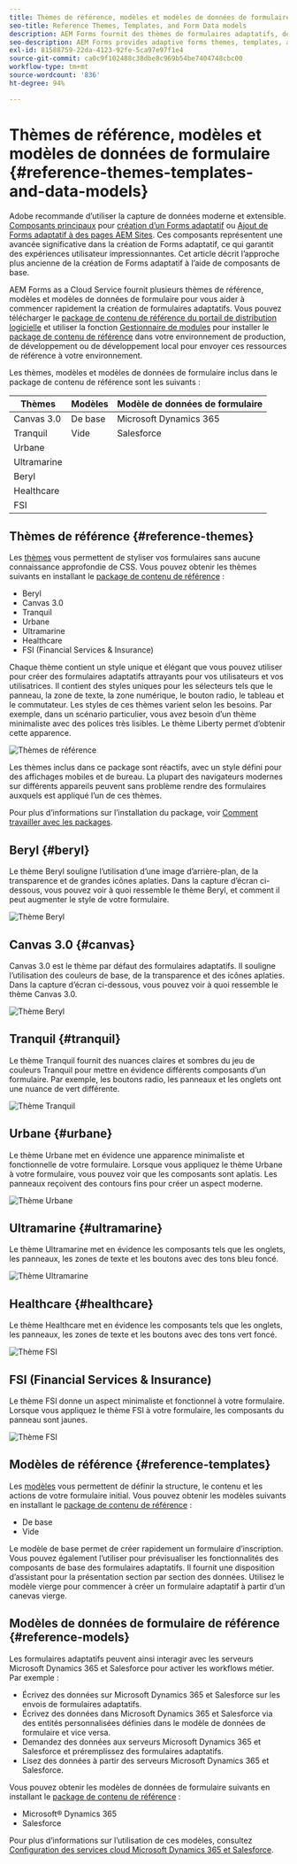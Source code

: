 ```yaml
---
title: Thèmes de référence, modèles et modèles de données de formulaire
seo-title: Reference Themes, Templates, and Form Data models
description: AEM Forms fournit des thèmes de formulaires adaptatifs, des modèles et des modèles de données de formulaire que vous pouvez obtenir à partir de la distribution logicielle.
seo-description: AEM Forms provides adaptive forms themes, templates, and form data models that you can get from Software Distribution
exl-id: 81588759-22da-4123-92fe-5ca97e97f1e4
source-git-commit: ca0c9f102488c38dbe8c969b54be7404748cbc00
workflow-type: tm+mt
source-wordcount: '836'
ht-degree: 94%

---
```


# Thèmes de référence, modèles et modèles de données de formulaire {#reference-themes-templates-and-data-models}

<span class="preview"> Adobe recommande d’utiliser la capture de données moderne et extensible. [Composants principaux](https://experienceleague.adobe.com/docs/experience-manager-core-components/using/adaptive-forms/introduction.html?lang=fr) pour [création d’un Forms adaptatif](/help/forms/creating-adaptive-form-core-components.md) ou [Ajout de Forms adaptatif à des pages AEM Sites](/help/forms/create-or-add-an-adaptive-form-to-aem-sites-page.md). Ces composants représentent une avancée significative dans la création de Forms adaptatif, ce qui garantit des expériences utilisateur impressionnantes. Cet article décrit l’approche plus ancienne de la création de Forms adaptatif à l’aide de composants de base. </span>

AEM Forms as a Cloud Service fournit plusieurs thèmes de référence, modèles et modèles de données de formulaire pour vous aider à commencer rapidement la création de formulaires adaptatifs. Vous pouvez télécharger le [package de contenu de référence du portail de distribution logicielle](https://experience.adobe.com/#/downloads/content/software-distribution/en/aemcloud.html?package=/content/software-distribution/en/details.html/content/dam/aemcloud/public/aem-forms-reference-content.ui.content-2.1.0.zip) et utiliser la fonction [Gestionnaire de modules](/help/implementing/developing/tools/package-manager.md) pour installer le [package de contenu de référence](https://experience.adobe.com/#/downloads/content/software-distribution/en/aemcloud.html?package=/content/software-distribution/en/details.html/content/dam/aemcloud/public/aem-forms-reference-content.ui.content-2.1.0.zip) dans votre environnement de production, de développement ou de développement local pour envoyer ces ressources de référence à votre environnement.

Les thèmes, modèles et modèles de données de formulaire inclus dans le package de contenu de référence sont les suivants :


| Thèmes | Modèles | Modèle de données de formulaire |
---------|----------|---------
| Canvas 3.0 | De base | Microsoft Dynamics 365 |
| Tranquil | Vide | Salesforce |
| Urbane |   |  |
| Ultramarine |  |  |
| Beryl |  |  |
| Healthcare |  |   |
| FSI |   |   |

## Thèmes de référence {#reference-themes}

Les [thèmes](/help/forms/themes.md) vous permettent de styliser vos formulaires sans aucune connaissance approfondie de CSS. Vous pouvez obtenir les thèmes suivants en installant le [package de contenu de référence](https://experience.adobe.com/#/downloads/content/software-distribution/en/aemcloud.html?package=/content/software-distribution/en/details.html/content/dam/aemcloud/public/aem-forms-reference-content.ui.content-2.1.0.zip) :

* Beryl
* Canvas 3.0
* Tranquil
* Urbane
* Ultramarine
* Healthcare
* FSI (Financial Services &amp; Insurance)

Chaque thème contient un style unique et élégant que vous pouvez utiliser pour créer des formulaires adaptatifs attrayants pour vos utilisateurs et vos utilisatrices. Il contient des styles uniques pour les sélecteurs tels que le panneau, la zone de texte, la zone numérique, le bouton radio, le tableau et le commutateur. Les styles de ces thèmes varient selon les besoins. Par exemple, dans un scénario particulier, vous avez besoin d’un thème minimaliste avec des polices très lisibles. Le thème Liberty permet d’obtenir cette apparence.

![Thèmes de référence](assets/ref-themes.png)

Les thèmes inclus dans ce package sont réactifs, avec un style défini pour des affichages mobiles et de bureau. La plupart des navigateurs modernes sur différents appareils peuvent sans problème rendre des formulaires auxquels est appliqué l’un de ces thèmes.

Pour plus d’informations sur l’installation du package, voir [Comment travailler avec les packages](/help/implementing/developing/tools/package-manager.md).

## Beryl {#beryl}

Le thème Beryl souligne l’utilisation d’une image d’arrière-plan, de la transparence et de grandes icônes aplaties. Dans la capture d’écran ci-dessous, vous pouvez voir à quoi ressemble le thème Beryl, et comment il peut augmenter le style de votre formulaire.

![Thème Beryl](assets/beryl.png)

## Canvas 3.0 {#canvas}

Canvas 3.0 est le thème par défaut des formulaires adaptatifs. Il souligne l’utilisation des couleurs de base, de la transparence et des icônes aplaties. Dans la capture d’écran ci-dessous, vous pouvez voir à quoi ressemble le thème Canvas 3.0.

![Thème Beryl](assets/canvas.png)


## Tranquil {#tranquil}

Le thème Tranquil fournit des nuances claires et sombres du jeu de couleurs Tranquil pour mettre en évidence différents composants d’un formulaire. Par exemple, les boutons radio, les panneaux et les onglets ont une nuance de vert différente.

![Thème Tranquil](assets/tranquil.png)


## Urbane {#urbane}

Le thème Urbane met en évidence une apparence minimaliste et fonctionnelle de votre formulaire. Lorsque vous appliquez le thème Urbane à votre formulaire, vous pouvez voir que les composants sont aplatis. Les panneaux reçoivent des contours fins pour créer un aspect moderne.

![Thème Urbane](assets/urbane.png)


## Ultramarine {#ultramarine}

Le thème Ultramarine met en évidence les composants tels que les onglets, les panneaux, les zones de texte et les boutons avec des tons bleu foncé.

![Thème Ultramarine](assets/ultramarine.png)

## Healthcare {#healthcare}

Le thème Healthcare met en évidence les composants tels que les onglets, les panneaux, les zones de texte et les boutons avec des tons vert foncé.

![Thème FSI](assets/healthcare.png)


## FSI (Financial Services &amp; Insurance)

Le thème FSI donne un aspect minimaliste et fonctionnel à votre formulaire. Lorsque vous appliquez le thème FSI à votre formulaire, les composants du panneau sont jaunes.

![Thème FSI](assets/fsi.png)

## Modèles de référence {#reference-templates}


Les [modèles](/help/forms/themes.md) vous permettent de définir la structure, le contenu et les actions de votre formulaire initial. Vous pouvez obtenir les modèles suivants en installant le [package de contenu de référence](https://experience.adobe.com/#/downloads/content/software-distribution/en/aemcloud.html?package=/content/software-distribution/en/details.html/content/dam/aemcloud/public/aem-forms-reference-content.ui.content-2.1.0.zip) :

* De base
* Vide

Le modèle de base permet de créer rapidement un formulaire d’inscription. Vous pouvez également l’utiliser pour prévisualiser les fonctionnalités des composants de base des formulaires adaptatifs. Il fournit une disposition d’assistant pour la présentation section par section des données. Utilisez le modèle vierge pour commencer à créer un formulaire adaptatif à partir d’un canevas vierge.


## Modèles de données de formulaire de référence {#reference-models}

Les formulaires adaptatifs peuvent ainsi interagir avec les serveurs Microsoft Dynamics 365 et Salesforce pour activer les workflows métier. Par exemple :

* Écrivez des données sur Microsoft Dynamics 365 et Salesforce sur les envois de formulaires adaptatifs.
* Écrivez des données dans Microsoft Dynamics 365 et Salesforce via des entités personnalisées définies dans le modèle de données de formulaire et vice versa.
* Demandez des données aux serveurs Microsoft Dynamics 365 et Salesforce et préremplissez des formulaires adaptatifs.
* Lisez des données à partir des serveurs Microsoft Dynamics 365 et Salesforce.

Vous pouvez obtenir les modèles de données de formulaire suivants en installant le [package de contenu de référence](https://experience.adobe.com/#/downloads/content/software-distribution/en/aemcloud.html?package=/content/software-distribution/en/details.html/content/dam/aemcloud/public/aem-forms-reference-content.ui.content-2.1.0.zip) :

* Microsoft® Dynamics 365
* Salesforce

Pour plus d’informations sur l’utilisation de ces modèles, consultez [Configuration des services cloud Microsoft Dynamics 365 et Salesforce](https://experienceleague.adobe.com/docs/experience-manager-cloud-service/content/forms/integrate/use-form-data-model/configure-msdynamics-salesforce.html?lang=fr#configure-dynamics-cloud-service).
